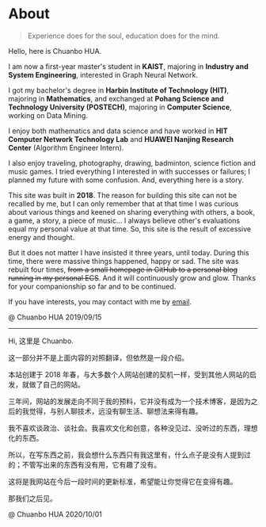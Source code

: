 # About

> Experience does for the soul, education does for the mind.



Hello, here is Chuanbo HUA.

 

I am now a first-year master's student in **KAIST**, majoring in **Industry and System Engineering**, interested in Graph Neural Network. 

I got my bachelor's degree in **Harbin Institute of Technology (HIT)**, majoring in **Mathematics**, and exchanged at **Pohang Science and Technology University (POSTECH)**, majoring in **Computer Science**, working on Data Mining. 

I enjoy both mathematics and data science and have worked in **HIT Computer Network Technology Lab** and **HUAWEI Nanjing Research Center** (Algorithm Engineer Intern). 



I also enjoy traveling, photography, drawing, badminton, science fiction and music games. I tried everything I interested in with successes or failures; I planned my future with some confusion. And, everything here is a story.

 

This site was built in **2018**. The reason for building this site can not be recalled by me, but I can only remember that at that time I was curious about various things and keened on sharing everything with others, a book, a game, a story, a piece of music… I always believe other's evaluations equal my personal value at that time. So, this site is the result of excessive energy and thought.

 

But it does not matter I have insisted it three years, until today. During this time, there were massive things happened, happy or sad. The site was rebuilt four times, ~~from a small homepage in GitHub to a personal blog running in my personal ECS~~. And it will continuously grow and glow. Thanks for your companionship so far and to be continued.



If you have interests, you may contact with me by [email](huachuanbo@gmail.com).



@ Chuanbo HUA 2019/09/15

---

Hi, 这里是 Chuanbo.

这一部分并不是上面内容的对照翻译，但依然是一段介绍。

本站创建于 2018 年春，与大多数个人网站创建的契机一样，受到其他人网站的启发，就做了自己的网站。

三年间，网站的发展走向不同于我的预料，它并没有成为一个技术博客，是因为之后的我觉得，与别人聊技术，远没有聊生活、聊想法来得有趣。

我不喜欢谈政治、谈社会。我喜欢文化和创意，各种没见过、没听过的东西，理想化的东西。

所以，在写东西之前，我会想什么东西只有我这里有，什么点子是没有人提到过的；不管写出来的东西有没有用，它有趣了没有。

这将是我网站在今后一段时间的更新标准，希望能让你觉得它在变得有趣。

那我们之后见。

@ Chuanbo HUA 2020/10/01